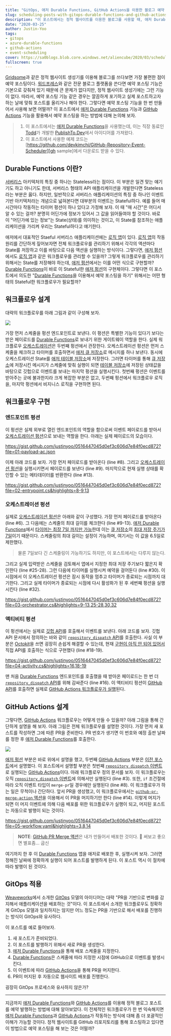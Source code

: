 ```yaml
---
title: "GitOps, 애저 Durable Functions, GitHub Actions을 이용한 블로그 예약 포스팅 구현"
slug: scheduling-posts-with-gitops-durable-functions-and-github-actions
description: "이 포스트에서는 정적 웹사이트를 이용한 블로그를 사용할 때, 애저 Durable Functions과 GitHub Actions를 이용해서 예약 포스팅을 하는 방법에 대해 알아봅니다."
date: "2020-03-25"
author: Justin-Yoo
tags:
- gitops
- azure-durable-functions
- github-actions
- event-scheduling
cover: https://sa0blogs.blob.core.windows.net/aliencube/2020/03/scheduling-posts-with-gitops-durable-functions-and-github-actions-00.png
fullscreen: true
---
```


[Gridsome][gridsome]과 같은 정적 웹사이트 생성기를 이용해 블로그를 쓰다보면 가장 불편한 점이 예약 포스팅이다. [워드프레스][wordpress]와 같은 전문 블로그 플랫폼을 쓴다면 예약 포스팅 기능은 기본으로 갖춰져 있기 때문에 큰 문제가 없다지만, 정적 웹사이트 생성기에는 그런 기능이 없다. 따라서, 예약 포스팅 기능 같은 경우는 깔끔하게 포기하고 실제 포스트하고자 하는 날에 맞춰 포스트를 올리거나 해야 한다. 그렇다면 예약 포스팅 기능을 한 번 만들어서 사용해 보면 어떨까? 이 포스트에서 [애저 Durable Functions][az func durable] 기능과 [GitHub Actions][gh actions] 기능을 활용해서 예약 포스팅을 하는 방법에 대해 논의해 보자.

> 1. 이 포스트에서는 [애저 Durable Functions][az func durable]을 사용했는데, 이는 직장 동료인 [Todd][todd]가 개발한 [PublishTo.Dev][todd publishtodev]에서 아이디어를 가져왔다.
> 2. 이 포스트에서 사용한 예제 코드는 [https://github.com/devkimchi/GitHub-Repository-Event-Scheduler][gh sample]에서 다운로드 받을 수 있다.


## Durable Functions 이란? ##

[서버리스][post serverless] 아키텍처의 특징 중 하나는 Stateless라는 점이다. 이 부분은 일견 맞는 얘기기도 하고 아니기도 한데, 서버리스 형태의 API 애플리케이션을 개발한다면 Stateless 라는 부분은 옳다. 하지만, 일반적으로 서버리스 애플리케이션의 특징 중 하나인 이벤트 기반 아키텍처라는 개념으로 넓혀본다면 대부분의 이벤트는 Stateful하다. 예를 들어 매 시간마다 작동하는 타이머 펑션이 하나 있다고 가정해 보자. 이 때 "매 시간"은 어디서 알 수 있는 걸까? 분명히 어딘가에 정보가 있어서 그 값을 읽어들여야 할 것이다. 바로 이 "어딘가에 있는 정보"는 State(상태)를 의미하는 것이고, 이 State를 참조하는 애플리케이션을 가리켜 우리는 Stateful하다고 얘기한다.

애저에서 대표적인 Staeful 서버리스 애플리케이션에는 [로직 앱][az logapp]이 있다. [로직 앱][az logapp]의 작동 원리를 간단하게 짚어보자면 전체 워크플로우를 관리하기 위해서 각각의 액션마다 State를 저장하고 이를 바탕으로 다음 액션을 실행하는 방식이다. 그렇다면, [애저 펑션][az func]에서도 [로직 앱][az logapp]과 같은 워크플로우를 관리할 수 있을까? 그렇게 워크플로우를 관리하기 위해서는 State를 저장해야 하는데, [애저 펑션][az func]에서는 이를 어떤 식으로 구현할까? [Durable Functions][az func durable]이 바로 이 Stateful한 [애저 펑션][az func]의 구현체이다. 그렇다면 이 포스트에서 의도한 "[Durable Functions][az func durable]을 이용해서 예약 포스팅을 하기" 위해서는 어떤 형태의 Stateful한 워크플로우가 필요할까?


## 워크플로우 설계 ##

대략의 워크플로우를 아래 그림과 같이 구성해 보자.

![][image-01]

가장 먼저 스케줄을 펑션 엔드포인트로 보낸다. 이 펑션은 특별한 기능이 있다기 보다는 받은 페이로드를 [Durable Functions][az func durable]로 보내기 위한 게이트웨이 역할을 한다. 실제 워크플로우 [오케스트레이션][az func durable orchestrations]은 두번째 펑션에서 관장한다. 오케스트레이션 펑션은 먼저 스케줄을 체크하고 타이머를 호출하면서 [애저 큐 저장소][az storage queue]로 메시지를 하나 보낸다. 동시에 오케스트레이션 State를 [애저 테이블 저장소][az storage table]에 저장한다. 그러면 타이머를 통해 [큐 저장소][az storage queue]에 저장시킨 메시지가 스케줄에 맞춰 실행이 되면 [테이블 저장소][az storage table]에 저장된 상태값을 바탕으로 깃헙으로 이벤트를 보내는 마지막 펑션을 실행시킨다. 첫번째 펑션은 이벤트를 받아주는 곳에 불과한지라 크게 복잡한 부분은 없고, 두번째 펑션에서 워크플로우 로직을, 마지막 펑션에서 비지니스 로직을 구현하면 된다.


## 워크플로우 구현 ##

### 엔드포인트 펑션 ###

이 펑션은 실제 외부로 열린 엔드포인트의 역할을 함으로써 이벤트 페이로드를 받아서 [오케스트레이션 펑션][az func durable orchestrations]으로 보내는 역할을 한다. 아래는 실제 페이로드의 모습이다.

https://gist.github.com/justinyoo/0516447045d0ef3c606d7e84f0ecd872?file=01-payload-ac.json

이제 아래 코드를 보자. 가장 먼저 페이로드를 받아온다 (line #8). 그리고 [오케스트레이션 펑션][az func durable orchestrations]을 실행시키면서 페이로드를 보낸다 (line #9). 마지막으로 현재 실행 상태를 확인할 수 있는 메타데이터를 반환한다 (line #13).

https://gist.github.com/justinyoo/0516447045d0ef3c606d7e84f0ecd872?file=02-entrypoint.cs&highlights=8-9,13


### 오케스트레이션 펑션 ###

실제로 [오케스트레이션 펑션][az func durable orchestrations]은 아래와 같이 구성했다. 가장 먼저 페이로드를 받아온다 (line #6). 그 다음에는 스케줄의 최대 길이를 체크한다 (line #9-13). [애저 Durable Functions][az func durable]에서 [타이머는 최장 7일 까지만 가능][az func durable timer limitations]한데 이는 [큐 저장소][az storage queue]의 [최대 저장 주기가 7일][az storage queue lifespan]이기 때문이다. 스케줄링의 최대 길이는 설정이 가능하며, 여기서는 이 값을 6.5일로 제한했다.

> 물론 7일보다 긴 스케줄링이 가능하기도 하지만, 이 포스트에서는 다루지 않는다.

그리고 실제 입력받은 스케줄을 검토해서 앱에서 지정한 최대 저장 주기보다 짧은지 확인한다 (line #25-28). 그런 다음에 타이머를 실행시켜 예약을 걸어둔다 (line #30). 이 시점에서 이 오케스트레이션 펑션은 잠시 동작을 멈추고 타이머가 종료되는 시점까지 대기한다. 그리고 실제 타이머가 종료되는 시점에 다시 활성화가 된 후 세번째 펑션을 실행시킨다 (line #32).

https://gist.github.com/justinyoo/0516447045d0ef3c606d7e84f0ecd872?file=03-orchestrator.cs&highlights=9-13,25-28,30,32


### 액티비티 펑션 ###

이 펑션에서는 실제로 [깃헙 API][gh api]를 호출해서 이벤트를 보낸다. 아래 코드를 보자. 깃헙 API 문서에서 정의하는 바와 같이 [`repository_dispatch` API][gh api repository dispatch]를 호출한다. 사실 이 부분은 [Octokit][octokit]을 쓰면 굉장히 손쉽게 해결할 수 있는데, 현재 [구현이 아직 안 되어 있어서][octokit issue] 직접 API를 호출하는 식으로 구현했다 (line #18-19).

https://gist.github.com/justinyoo/0516447045d0ef3c606d7e84f0ecd872?file=04-activity.cs&highlights=16,18-19

맨 처음 [Durable Functions][az func durable] 엔드포인트를 호출했을 때 받아온 페이로드는 한 번 더 [`repository_dispatch` API][gh api repository dispatch]를 위해 감싸준다 (line #16). 이 액티비티 펑션이 [GitHub API][gh api]를 호출하면 실제로 [GitHub Actions 워크플로우가 실행][gh actions repository dispatch]된다.


## GitHub Actions 설계 ##

그렇다면, [GitHub Actions][gh actions] 워크플로우는 어떻게 만들 수 있을까? 아래 그림을 통해 간단하게 설명을 해 보자. 아래 그림은 전체 워크플로우를 설명한 것이다. 가장 먼저 새 포스트를 작성하면 그에 따른 PR을 준비한다. PR 번호가 생기면 이 번호와 예정 출판 날짜를 정한 후 [애저 Durable Functions][az func durable]를 호출한다.

![][image-02]

[애저 펑션][az func] 부분은 바로 위에서 설명을 했고, 두번째 [GitHub Actions][gh actions] 부분은 [이전 포스트][post prev]에서 설명했다. 이 포스트에서 설명할 부분은 첫번째 [`repository dispatch` 이벤트][gh actions repository dispatch]로 실행되는 [GitHub Actions][gh actions]이다. 아래 워크플로우 정의 문서를 보자. 이 워크플로우는 오직 [`repository_dispatch` 이벤트][gh actions repository dispatch]에 의해서만 실행된다 (line #3). 또한, `if` 조건절에 따라 오직 이벤트 타입이 `merge-pr`일 경우에만 실행된다 (line #8). 이 워크플로우가 하는 일은 무척이나 간단하다. 앞서 PR을 생성했고, 이 워크플로우에서는 [`github-pr-merge-action` 액션][gh actions merge]을 이용해서 이 PR을 머지하기만 한다 (line #14). 이렇게 머지가 되면 이 머지 이벤트에 의해 다음 배포를 위한 워크플로우가 실행이 되고, 머지된 포스트는 자동으로 발행이 되는 것이다.

https://gist.github.com/justinyoo/0516447045d0ef3c606d7e84f0ecd872?file=05-workflow.yaml&highlights=3,8,14

> **NOTE**: [GitHub PR Merge 액션][gh actions merge]은 내가 만들어서 배포한 것이다. 🙈 써보고 좋으면 별표좀... 굽신

여기까지 한 후 이 [Durable Functions][az func durable] 앱을 애저로 배포한 후, 실행시켜 보자. 그러면 정해진 날짜에 정확하게 실행이 되어 포스트를 발행하게 된다. 이 포스트 역시 이 절차에 따라 발행이 된 것이다.


## GitOps 적용 ##

[Weaveworks][weaveworks]에서 소개한 [GitOps][weaveworks gitops] 모델의 아이디어는 대략 "PR을 기반으로 변화를 감지해서 애플리케이션을 배포하는 것"이다. 이 포스트에서 소개한 워크플로우도 정확하게 GitOps 모델과 일치하지는 않지만 어느 정도는 PR을 기반으로 해서 배포를 진행하는 방식이 GitOps와 유사하다.

이 포스트를 예로 들어보자.

1. 새 포스트가 준비되었다.
2. 이 포스트를 발행하기 위해서 새로 PR을 생성한다.
3. [애저 Durable Functions][az func durable]을 통해 배포 스케줄을 지정한다.
4. [Durable Functions][az func durable]은 스케줄에 따라 지정한 시점에 GitHub으로 이벤트를 발생시킨다.
5. 이 이벤트에 따라 [GitHub Actions][gh actions]을 통해 PR을 머지한다.
6. PR이 머지된 후 자동으로 웹사이트 배포를 진행한다.

굉장히 GitOps 프로세스와 유사하지 않은가?

---

지금까지 [애저 Durable Functions][az func durable]와 [GitHub Actions][gh actions]를 이용해 정적 블로그 포스트를 예약 발행하는 방법에 대해 알아보았다. 이 전체적인 워크플로우가 한 번 익숙해지면 [애저 Durable Functions][az func durable]과 [GitHub Actions][gh actions]가 작동하는 방식에 대해 좀 더 포괄적인 이해가 가능할 것이다. 정적 웹사이트를 GitHub 리포지토리를 통해 호스팅하고 있다면 이 방법으로 예약 포스팅을 해 보는 것은 어떨까?


[image-01]: https://sa0blogs.blob.core.windows.net/aliencube/2020/03/scheduling-posts-with-gitops-durable-functions-and-github-actions-01.png
[image-02]: https://sa0blogs.blob.core.windows.net/aliencube/2020/03/scheduling-posts-with-gitops-durable-functions-and-github-actions-02.png

[post serverless]: https://blog.aliencube.org/ko/2016/06/23/serverless-architectures/
[post prev]: https://blog.aliencube.org/ko/2020/01/03/migrating-wordpress-to-gridsome-on-netlify-through-github-actions/

[todd]: https://twitter.com/toddanglin
[todd publishtodev]: https://www.publishto.dev/

[gh sample]: https://github.com/devkimchi/GitHub-Repository-Event-Scheduler
[gh actions]: https://github.com/features/actions
[gh actions repository dispatch]: https://help.github.com/en/actions/reference/events-that-trigger-workflows#external-events-repository_dispatch
[gh actions merge]: https://github.com/marketplace/actions/github-pr-merge-generic
[gh api]: https://developer.github.com/v3/
[gh api repository dispatch]: https://developer.github.com/v3/repos/#create-a-repository-dispatch-event

[az logapp]: https://docs.microsoft.com/ko-kr/azure/logic-apps/logic-apps-overview?WT.mc_id=aliencubeorg-blog-juyoo
[az func]: https://docs.microsoft.com/ko-kr/azure/azure-functions/functions-overview?WT.mc_id=aliencubeorg-blog-juyoo
[az func durable]: https://docs.microsoft.com/ko-kr/azure/azure-functions/durable/durable-functions-overview?tabs=csharp&WT.mc_id=aliencubeorg-blog-juyoo
[az func durable orchestrations]: https://docs.microsoft.com/ko-kr/azure/azure-functions/durable/durable-functions-orchestrations?tabs=csharp&WT.mc_id=aliencubeorg-blog-juyoo
[az func durable timer limitations]: https://docs.microsoft.com/ko-kr/azure/azure-functions/durable/durable-functions-timers?tabs=csharp&WT.mc_id=aliencubeorg-blog-juyoo#timer-limitations

[az storage table]: https://docs.microsoft.com/ko-kr/azure/storage/tables/table-storage-overview?WT.mc_id=aliencubeorg-blog-juyoo
[az storage queue]: https://docs.microsoft.com/ko-kr/azure/storage/queues/storage-queues-introduction?WT.mc_id=aliencubeorg-blog-juyoo
[az storage queue lifespan]: https://github.com/Azure/azure-functions-durable-extension/issues/14

[octokit]: https://github.com/octokit/octokit.net
[octokit issue]: https://github.com/octokit/octokit.net/issues/2100

[gridsome]: https://gridsome.org/
[wordpress]: https://wordpress.org/
[devto]: https://dev.to/

[weaveworks]: https://www.weave.works/
[weaveworks gitops]: https://www.weave.works/blog/gitops-operations-by-pull-request
